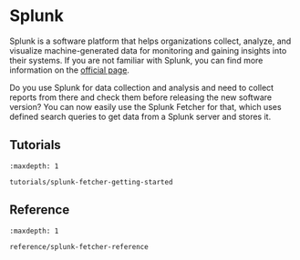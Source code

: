<!--
SPDX-FileCopyrightText: 2024 grow platform GmbH

SPDX-License-Identifier: MIT
-->

# Splunk

Splunk is a software platform that helps organizations collect, analyze, and visualize machine-generated data for monitoring and gaining insights into their systems. If you are not familiar with Splunk, you can find more information on the [official page](https://www.splunk.com/en_us/home-page.html).

Do you use Splunk for data collection and analysis and need to collect reports from there and check them before releasing the new software version? You can now easily use the Splunk Fetcher for that, which uses defined search queries to get data from a Splunk server and stores it.

## Tutorials

```{toctree}
:maxdepth: 1

tutorials/splunk-fetcher-getting-started
```

## Reference

```{toctree}
:maxdepth: 1

reference/splunk-fetcher-reference
```
